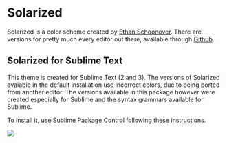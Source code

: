# Solarized

Solarized is a color scheme created by [Ethan Schoonover](http://ethanschoonover.com/solarized). There are versions for pretty much every editor out there, available through [Github](https://github.com/altercation/solarized).

## Solarized for Sublime Text

This theme is created for Sublime Text (2 and 3). The versions of Solarized avaiable in the default installation use incorrect colors, due to being ported from another editor. The versions available in this package however were created especially for Sublime and the syntax grammars available for Sublime.

To install it, use Sublime Package Control following [these instructions](http://wbond.net/sublime_packages/package_control/installation).

![](https://raw.githubusercontent.com/braver/Solarized/master/solarized.png)
